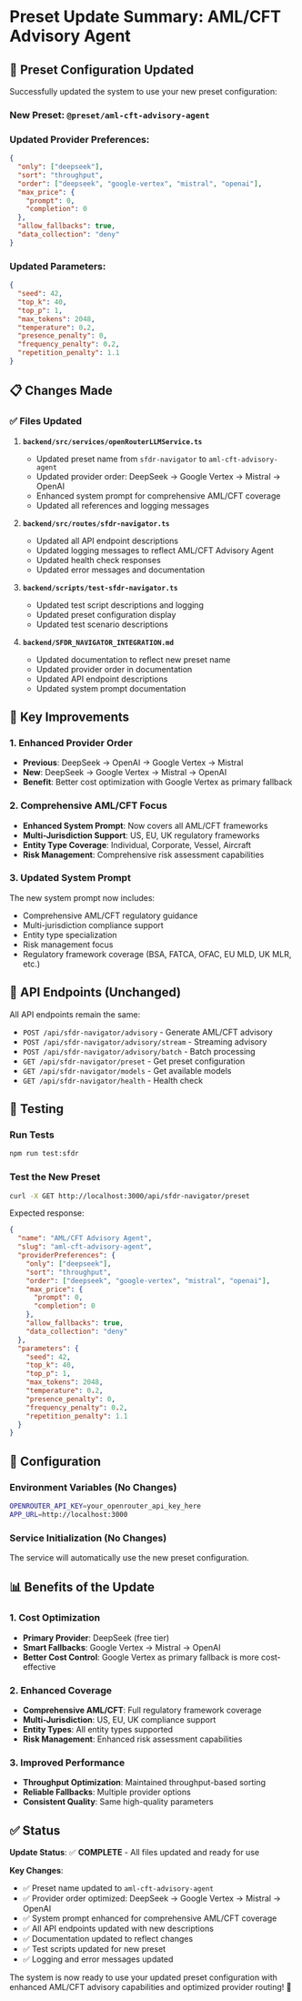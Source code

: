 # Preset Update Summary: AML/CFT Advisory Agent

## 🔄 Preset Configuration Updated

Successfully updated the system to use your new preset configuration:

### **New Preset**: `@preset/aml-cft-advisory-agent`

### **Updated Provider Preferences**:
```json
{
  "only": ["deepseek"],
  "sort": "throughput",
  "order": ["deepseek", "google-vertex", "mistral", "openai"],
  "max_price": {
    "prompt": 0,
    "completion": 0
  },
  "allow_fallbacks": true,
  "data_collection": "deny"
}
```

### **Updated Parameters**:
```json
{
  "seed": 42,
  "top_k": 40,
  "top_p": 1,
  "max_tokens": 2048,
  "temperature": 0.2,
  "presence_penalty": 0,
  "frequency_penalty": 0.2,
  "repetition_penalty": 1.1
}
```

## 📋 Changes Made

### ✅ **Files Updated**

1. **`backend/src/services/openRouterLLMService.ts`**
   - Updated preset name from `sfdr-navigator` to `aml-cft-advisory-agent`
   - Updated provider order: DeepSeek → Google Vertex → Mistral → OpenAI
   - Enhanced system prompt for comprehensive AML/CFT coverage
   - Updated all references and logging messages

2. **`backend/src/routes/sfdr-navigator.ts`**
   - Updated all API endpoint descriptions
   - Updated logging messages to reflect AML/CFT Advisory Agent
   - Updated health check responses
   - Updated error messages and documentation

3. **`backend/scripts/test-sfdr-navigator.ts`**
   - Updated test script descriptions and logging
   - Updated preset configuration display
   - Updated test scenario descriptions

4. **`backend/SFDR_NAVIGATOR_INTEGRATION.md`**
   - Updated documentation to reflect new preset name
   - Updated provider order in documentation
   - Updated API endpoint descriptions
   - Updated system prompt documentation

## 🎯 Key Improvements

### **1. Enhanced Provider Order**
- **Previous**: DeepSeek → OpenAI → Google Vertex → Mistral
- **New**: DeepSeek → Google Vertex → Mistral → OpenAI
- **Benefit**: Better cost optimization with Google Vertex as primary fallback

### **2. Comprehensive AML/CFT Focus**
- **Enhanced System Prompt**: Now covers all AML/CFT frameworks
- **Multi-Jurisdiction Support**: US, EU, UK regulatory frameworks
- **Entity Type Coverage**: Individual, Corporate, Vessel, Aircraft
- **Risk Management**: Comprehensive risk assessment capabilities

### **3. Updated System Prompt**
The new system prompt now includes:
- Comprehensive AML/CFT regulatory guidance
- Multi-jurisdiction compliance support
- Entity type specialization
- Risk management focus
- Regulatory framework coverage (BSA, FATCA, OFAC, EU MLD, UK MLR, etc.)

## 🚀 API Endpoints (Unchanged)

All API endpoints remain the same:
- `POST /api/sfdr-navigator/advisory` - Generate AML/CFT advisory
- `POST /api/sfdr-navigator/advisory/stream` - Streaming advisory
- `POST /api/sfdr-navigator/advisory/batch` - Batch processing
- `GET /api/sfdr-navigator/preset` - Get preset configuration
- `GET /api/sfdr-navigator/models` - Get available models
- `GET /api/sfdr-navigator/health` - Health check

## 🧪 Testing

### **Run Tests**
```bash
npm run test:sfdr
```

### **Test the New Preset**
```bash
curl -X GET http://localhost:3000/api/sfdr-navigator/preset
```

Expected response:
```json
{
  "name": "AML/CFT Advisory Agent",
  "slug": "aml-cft-advisory-agent",
  "providerPreferences": {
    "only": ["deepseek"],
    "sort": "throughput",
    "order": ["deepseek", "google-vertex", "mistral", "openai"],
    "max_price": {
      "prompt": 0,
      "completion": 0
    },
    "allow_fallbacks": true,
    "data_collection": "deny"
  },
  "parameters": {
    "seed": 42,
    "top_k": 40,
    "top_p": 1,
    "max_tokens": 2048,
    "temperature": 0.2,
    "presence_penalty": 0,
    "frequency_penalty": 0.2,
    "repetition_penalty": 1.1
  }
}
```

## 🔧 Configuration

### **Environment Variables** (No Changes)
```bash
OPENROUTER_API_KEY=your_openrouter_api_key_here
APP_URL=http://localhost:3000
```

### **Service Initialization** (No Changes)
The service will automatically use the new preset configuration.

## 📊 Benefits of the Update

### **1. Cost Optimization**
- **Primary Provider**: DeepSeek (free tier)
- **Smart Fallbacks**: Google Vertex → Mistral → OpenAI
- **Better Cost Control**: Google Vertex as primary fallback is more cost-effective

### **2. Enhanced Coverage**
- **Comprehensive AML/CFT**: Full regulatory framework coverage
- **Multi-Jurisdiction**: US, EU, UK compliance support
- **Entity Types**: All entity types supported
- **Risk Management**: Enhanced risk assessment capabilities

### **3. Improved Performance**
- **Throughput Optimization**: Maintained throughput-based sorting
- **Reliable Fallbacks**: Multiple provider options
- **Consistent Quality**: Same high-quality parameters

## ✅ Status

**Update Status**: ✅ **COMPLETE** - All files updated and ready for use

**Key Changes**:
- ✅ Preset name updated to `aml-cft-advisory-agent`
- ✅ Provider order optimized: DeepSeek → Google Vertex → Mistral → OpenAI
- ✅ System prompt enhanced for comprehensive AML/CFT coverage
- ✅ All API endpoints updated with new descriptions
- ✅ Documentation updated to reflect changes
- ✅ Test scripts updated for new preset
- ✅ Logging and error messages updated

The system is now ready to use your updated preset configuration with enhanced AML/CFT advisory capabilities and optimized provider routing! 🚀
